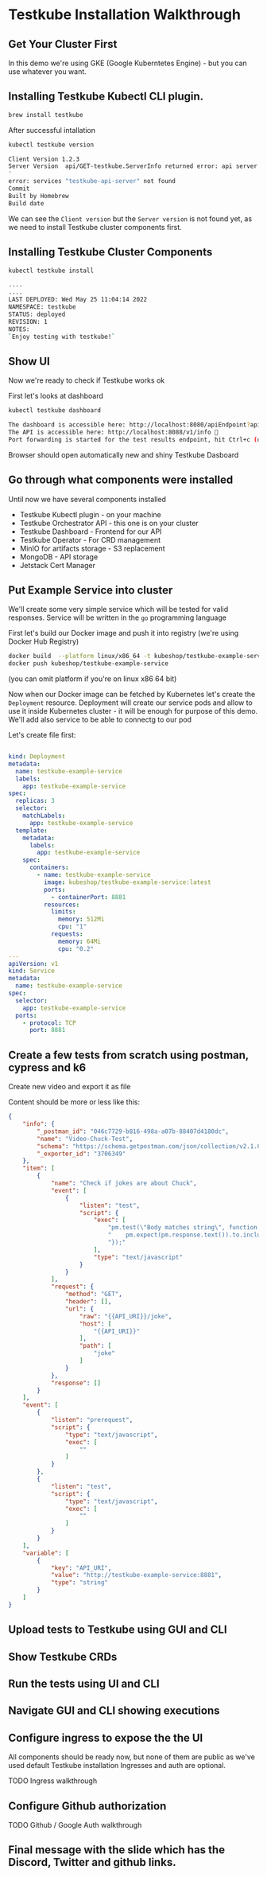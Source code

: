 # Testkube Installation Walkthrough 

## Get Your Cluster First 

In this demo we're using GKE (Google Kuberntetes Engine) - but you can use whatever you want. 

## Installing Testkube Kubectl CLI plugin. 


```sh
brew install testkube
```

After successful intallation 

```sh 
kubectl testkube version

Client Version 1.2.3
Server Version  api/GET-testkube.ServerInfo returned error: api server response: '{"kind":"Status","apiVersion":"v1","metadata":{},"status":"Failure","message":"services \"testkube-api-server\" not found","reason":"NotFound","details":{"name":"testkube-api-server","kind":"services"},"code":404}
'
error: services "testkube-api-server" not found
Commit 
Built by Homebrew
Build date 
```

We can see the `Client version` but the `Server version` is not found yet, as we need to install Testkube cluster components first. 

## Installing Testkube Cluster Components

```sh 
kubectl testkube install

.... 
....
LAST DEPLOYED: Wed May 25 11:04:14 2022
NAMESPACE: testkube
STATUS: deployed
REVISION: 1
NOTES:
`Enjoy testing with testkube!`
```

## Show UI

Now we're ready to check if Testkube works ok

First let's looks at dashboard 

```sh
kubectl testkube dashboard

The dashboard is accessible here: http://localhost:8080/apiEndpoint?apiEndpoint=localhost:8088/v1 🥇
The API is accessible here: http://localhost:8088/v1/info 🥇
Port forwarding is started for the test results endpoint, hit Ctrl+c (or Cmd+c) to stop 🥇
```

Browser should open automatically new and shiny Testkube Dasboard


## Go through what components were installed

Until now we have several components installed
- Testkube Kubectl plugin - on your machine 
- Testkube Orchestrator API - this one is on your cluster
- Testkube Dashboard - Frontend for our API 
- Testkube Operator - For CRD management
- MinIO for artifacts storage - S3 replacement
- MongoDB - API storage
- Jetstack Cert Manager 


## Put Example Service into cluster 

We'll create some very simple service which will be tested for valid responses. Service will be written in the  `go` programming language

First let's build our Docker image and push it into registry (we're using Docker Hub Registry)

```sh
docker build  --platform linux/x86_64 -t kubeshop/testkube-example-service 
docker push kubeshop/testkube-example-service
```

(you can omit platform if you're on linux x86 64 bit)

Now when our Docker image can be fetched by Kubernetes let's create the `Deployment` resource.
Deployment will create our service pods and allow to use it inside Kubernetes cluster - it will be enough 
for purpose of this demo. We'll add also service to be able to connectg to our pod

Let's create file first: 

```yaml 

kind: Deployment
metadata:
  name: testkube-example-service
  labels:
    app: testkube-example-service
spec:
  replicas: 3
  selector:
    matchLabels:
      app: testkube-example-service
  template:
    metadata:
      labels:
        app: testkube-example-service
    spec:
      containers:
        - name: testkube-example-service
          image: kubeshop/testkube-example-service:latest
          ports:
            - containerPort: 8881
          resources:
            limits:
              memory: 512Mi
              cpu: "1"
            requests:
              memory: 64Mi
              cpu: "0.2"
---
apiVersion: v1
kind: Service
metadata:
  name: testkube-example-service
spec:
  selector:
    app: testkube-example-service
  ports:
    - protocol: TCP
      port: 8881


```


## Create a few tests from scratch using postman, cypress and k6

Create new video and export it as file 

Content should be more or less like this: 

```json 
{
	"info": {
		"_postman_id": "046c7729-b816-498a-a07b-88407d4180dc",
		"name": "Video-Chuck-Test",
		"schema": "https://schema.getpostman.com/json/collection/v2.1.0/collection.json",
		"_exporter_id": "3706349"
	},
	"item": [
		{
			"name": "Check if jokes are about Chuck",
			"event": [
				{
					"listen": "test",
					"script": {
						"exec": [
							"pm.test(\"Body matches string\", function () {",
							"    pm.expect(pm.response.text()).to.include(\"Chuck\");",
							"});"
						],
						"type": "text/javascript"
					}
				}
			],
			"request": {
				"method": "GET",
				"header": [],
				"url": {
					"raw": "{{API_URI}}/joke",
					"host": [
						"{{API_URI}}"
					],
					"path": [
						"joke"
					]
				}
			},
			"response": []
		}
	],
	"event": [
		{
			"listen": "prerequest",
			"script": {
				"type": "text/javascript",
				"exec": [
					""
				]
			}
		},
		{
			"listen": "test",
			"script": {
				"type": "text/javascript",
				"exec": [
					""
				]
			}
		}
	],
	"variable": [
		{
			"key": "API_URI",
			"value": "http://testkube-example-service:8881",
			"type": "string"
		}
	]
}

```





## Upload tests to Testkube using GUI and CLI

## Show Testkube CRDs

## Run the tests using UI and CLI

## Navigate GUI and CLI showing executions

## Configure ingress to expose the the UI 

All components should be ready now, but none of them are public as we've used default Testkube installation
Ingresses and auth are optional.

TODO Ingress walkthrough

## Configure Github authorization


TODO Github / Google Auth walkthrough


## Final message with the slide which has the Discord, Twitter and github links.